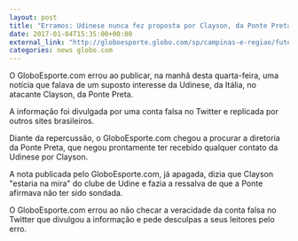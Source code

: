 ```yaml
---
layout: post
title: "Erramos: Udinese nunca fez proposta por Clayson, da Ponte Preta"
date: 2017-01-04T15:35:00+00:00
external_link: "http://globoesporte.globo.com/sp/campinas-e-regiao/futebol/times/ponte-preta/noticia/2017/01/erramos-udinese-nunca-fez-proposta-por-clayson-da-ponte-preta.html"
categories: news globo.com
---
```

O GloboEsporte.com errou ao publicar, na manhã desta quarta-feira, uma notícia que falava de um suposto interesse da Udinese, da Itália, no atacante Clayson, da Ponte Preta.

A informação foi divulgada por uma conta falsa no Twitter e replicada por outros sites brasileiros.

Diante da repercussão, o GloboEsporte.com chegou a procurar a diretoria da Ponte Preta, que negou prontamente ter recebido qualquer contato da Udinese por Clayson.&nbsp;

A nota publicada pelo GloboEsporte.com, já apagada, dizia que Clayson "estaria na mira" do clube de Udine e fazia a ressalva de que a Ponte afirmava não ter sido sondada.

O GloboEsporte.com errou ao não checar a veracidade da conta falsa no Twitter que divulgou a informação e pede desculpas a seus leitores pelo erro.

